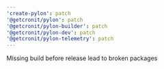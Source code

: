 ```yaml
---
'create-pylon': patch
'@getcronit/pylon': patch
'@getcronit/pylon-builder': patch
'@getcronit/pylon-dev': patch
'@getcronit/pylon-telemetry': patch
---
```


Missing build before release lead to broken packages
